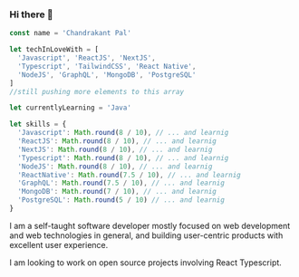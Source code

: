 ### Hi there 👋
```ts 
const name = 'Chandrakant Pal'

let techInLoveWith = [
  'Javascript', 'ReactJS', 'NextJS',
  'Typescript', 'TailwindCSS', 'React Native',
  'NodeJS', 'GraphQL', 'MongoDB', 'PostgreSQL'
]
//still pushing more elements to this array

let currentlyLearning = 'Java'  

let skills = {
  'Javascript': Math.round(8 / 10), // ... and learnig
  'ReactJS': Math.round(8 / 10), // ... and learnig 
  'NextJS': Math.round(8 / 10), // ... and learnig 
  'Typescript': Math.round(8 / 10), // ... and learnig 
  'NodeJS': Math.round(8 / 10), // ... and learnig 
  'ReactNative': Math.round(7.5 / 10), // ... and learnig 
  'GraphQL': Math.round(7.5 / 10), // ... and learnig 
  'MongoDB': Math.round(7 / 10), // ... and learnig 
  'PostgreSQL': Math.round(5 / 10) // ... and learnig 
}
```

I am a self-taught  software developer mostly focused on web development and web technologies in general,
and building user-centric products with excellent user experience.

I am looking to work on open source projects involving React Typescript.
<!--
**ChandrakantPal/ChandrakantPal** is a ✨ _special_ ✨ repository because its `README.md` (this file) appears on your GitHub profile.

Here are some ideas to get you started:

- 🔭 I’m currently working on ...
- 🌱 I’m currently learning ...
- 👯 I’m looking to collaborate on ...
- 🤔 I’m looking for help with ...
- 💬 Ask me about ...
- 📫 How to reach me: ...
- 😄 Pronouns: ...
- ⚡ Fun fact: ...
-->

